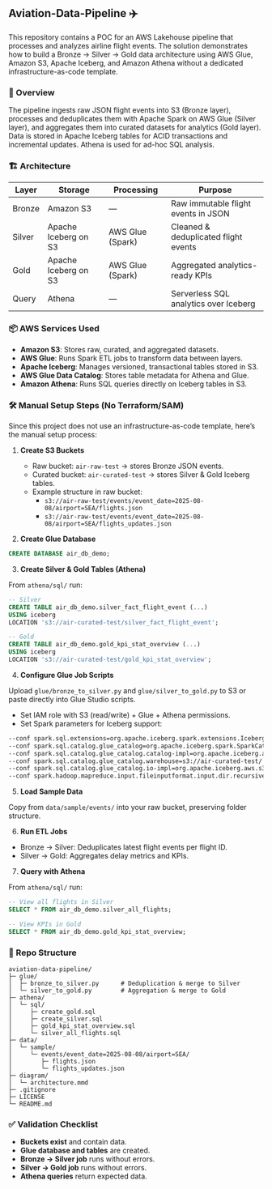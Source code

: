 ## Aviation-Data-Pipeline ✈️

This repository contains a POC for an AWS Lakehouse pipeline that processes and analyzes airline flight events. The solution demonstrates how to build a Bronze → Silver → Gold data architecture using AWS Glue, Amazon S3, Apache Iceberg, and Amazon Athena without a dedicated infrastructure-as-code template.

### 📌 Overview

The pipeline ingests raw JSON flight events into S3 (Bronze layer), processes and deduplicates them with Apache Spark on AWS Glue (Silver layer), and aggregates them into curated datasets for analytics (Gold layer). Data is stored in Apache Iceberg tables for ACID transactions and incremental updates. Athena is used for ad-hoc SQL analysis.

### 🏗 Architecture

| Layer  | Storage                 | Processing        | Purpose                                 |
|------- |-------------------------|-------------------|-----------------------------------------|
| Bronze | Amazon S3               | —                 | Raw immutable flight events in JSON     |
| Silver | Apache Iceberg on S3    | AWS Glue (Spark)  | Cleaned & deduplicated flight events    |
| Gold   | Apache Iceberg on S3    | AWS Glue (Spark)  | Aggregated analytics-ready KPIs         |
| Query  | Athena                  | —                 | Serverless SQL analytics over Iceberg   |

### 📦 AWS Services Used

- **Amazon S3**: Stores raw, curated, and aggregated datasets.
- **AWS Glue**: Runs Spark ETL jobs to transform data between layers.
- **Apache Iceberg**: Manages versioned, transactional tables stored in S3.
- **AWS Glue Data Catalog**: Stores table metadata for Athena and Glue.
- **Amazon Athena**: Runs SQL queries directly on Iceberg tables in S3.

### 🛠 Manual Setup Steps (No Terraform/SAM)

Since this project does not use an infrastructure-as-code template, here’s the manual setup process:

1. **Create S3 Buckets**
   - Raw bucket: `air-raw-test` → stores Bronze JSON events.
   - Curated bucket: `air-curated-test` → stores Silver & Gold Iceberg tables.
   - Example structure in raw bucket:
     - `s3://air-raw-test/events/event_date=2025-08-08/airport=SEA/flights.json`
     - `s3://air-raw-test/events/event_date=2025-08-08/airport=SEA/flights_updates.json`

2. **Create Glue Database**

```sql
CREATE DATABASE air_db_demo;
```

3. **Create Silver & Gold Tables (Athena)**

From `athena/sql/` run:

```sql
-- Silver
CREATE TABLE air_db_demo.silver_fact_flight_event (...) 
USING iceberg
LOCATION 's3://air-curated-test/silver_fact_flight_event';

-- Gold
CREATE TABLE air_db_demo.gold_kpi_stat_overview (...) 
USING iceberg
LOCATION 's3://air-curated-test/gold_kpi_stat_overview';
```

4. **Configure Glue Job Scripts**

Upload `glue/bronze_to_silver.py` and `glue/silver_to_gold.py` to S3 or paste directly into Glue Studio scripts.

- Set IAM role with S3 (read/write) + Glue + Athena permissions.
- Set Spark parameters for Iceberg support:

```bash
--conf spark.sql.extensions=org.apache.iceberg.spark.extensions.IcebergSparkSessionExtensions
--conf spark.sql.catalog.glue_catalog=org.apache.iceberg.spark.SparkCatalog
--conf spark.sql.catalog.glue_catalog.catalog-impl=org.apache.iceberg.aws.glue.GlueCatalog
--conf spark.sql.catalog.glue_catalog.warehouse=s3://air-curated-test/
--conf spark.sql.catalog.glue_catalog.io-impl=org.apache.iceberg.aws.s3.S3FileIO
--conf spark.hadoop.mapreduce.input.fileinputformat.input.dir.recursive=true
```

5. **Load Sample Data**

Copy from `data/sample/events/` into your raw bucket, preserving folder structure.

6. **Run ETL Jobs**

- Bronze → Silver: Deduplicates latest flight events per flight ID.
- Silver → Gold: Aggregates delay metrics and KPIs.

7. **Query with Athena**

From `athena/sql/` run:

```sql
-- View all flights in Silver
SELECT * FROM air_db_demo.silver_all_flights;

-- View KPIs in Gold
SELECT * FROM air_db_demo.gold_kpi_stat_overview;
```

### 📂 Repo Structure

```
aviation-data-pipeline/
├─ glue/
│  ├─ bronze_to_silver.py      # Deduplication & merge to Silver
│  └─ silver_to_gold.py        # Aggregation & merge to Gold
├─ athena/
│  └─ sql/
│     ├─ create_gold.sql
│     ├─ create_silver.sql
│     ├─ gold_kpi_stat_overview.sql
│     └─ silver_all_flights.sql
├─ data/
│  └─ sample/
│     └─ events/event_date=2025-08-08/airport=SEA/
│        ├─ flights.json
│        └─ flights_updates.json
├─ diagram/
│  └─ architecture.mmd
├─ .gitignore
├─ LICENSE
└─ README.md
```

### ✅ Validation Checklist

- **Buckets exist** and contain data.
- **Glue database and tables** are created.
- **Bronze → Silver job** runs without errors.
- **Silver → Gold job** runs without errors.
- **Athena queries** return expected data.



